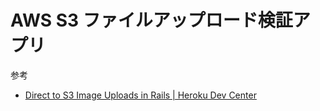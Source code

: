 # AWS S3 ファイルアップロード検証アプリ

参考
- [Direct to S3 Image Uploads in Rails | Heroku Dev Center](https://devcenter.heroku.com/articles/direct-to-s3-image-uploads-in-rails#cross-origin-support)
